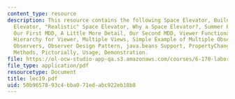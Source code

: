 ```yaml
---
content_type: resource
description: This resource contains the following Space Elevator, Building a Space
  Elevator, "Realistic" Space Elevator, Why a Space Elevator?, Summer Project, Functionality,
  Our First MDD, A Little More Detail, Our Second MDD, Viewer Functionality, Class
  Hierarchy for Viewer, Multiple Views, Simple Example of Multiple Observers, Multiple
  Observers, Observer Design Pattern, java.beans Support, PropertyChangeSupport Class
  Methods, Pictorially, Usage, Demonstration.
file: https://ol-ocw-studio-app-qa.s3.amazonaws.com/courses/6-170-laboratory-in-software-engineering-fall-2005/50b9657893c4bba071edabc922eb18b8_lec19.pdf
file_type: application/pdf
resourcetype: Document
title: lec19.pdf
uid: 50b96578-93c4-bba0-71ed-abc922eb18b8
---
```

